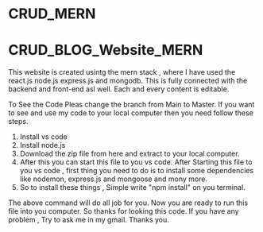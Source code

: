# CRUD_MERN

# CRUD_BLOG_Website_MERN
This website is created  usintg the mern stack , where I have used the react.js node.js express.js and mongodb. This is fully connected with the backend and front-end asl well. Each and every content is editable. 


To See the Code Pleas change the branch from Main to Master. If you want to see and use my code to your local computer then you need follow these steps.

1. Install vs code
2. Install node.js
3. Download the zip file from here and extract to your local computer.
4. After this you can start this file to you vs code. After Starting this file to you vs code , first thing you need to do is to install some dependencies like nodemon, express.js and mongoose and mony more.
5. So to install these things , Simple write "npm install" on you terminal.

The above command will do all job for you. Now you are ready to run this file into you computer.
So thanks for looking this code. If you have any problem , Try to ask me in my gmail. Thanks you.
